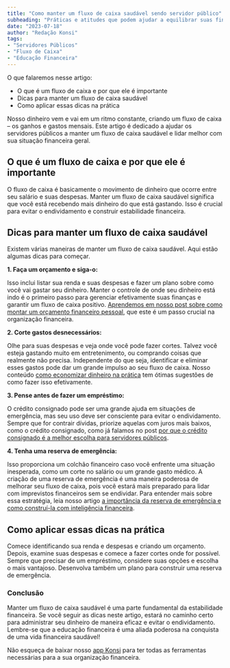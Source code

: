 ```yaml
---
title: "Como manter um fluxo de caixa saudável sendo servidor público"
subheading: "Práticas e atitudes que podem ajudar a equilibrar suas finanças"
date: "2023-07-18"
author: "Redação Konsi"
tags:
- "Servidores Públicos"
- "Fluxo de Caixa"
- "Educação Financeira"
---
```


O que falaremos nesse artigo:

- O que é um fluxo de caixa e por que ele é importante
- Dicas para manter um fluxo de caixa saudável
- Como aplicar essas dicas na prática


Nosso dinheiro vem e vai em um ritmo constante, criando um fluxo de caixa – os ganhos e gastos mensais. Este artigo é dedicado a ajudar os servidores públicos a manter um fluxo de caixa saudável e lidar melhor com sua situação financeira geral.

## O que é um fluxo de caixa e por que ele é importante

O fluxo de caixa é basicamente o movimento de dinheiro que ocorre entre seu salário e suas despesas. Manter um fluxo de caixa saudável significa que você está recebendo mais dinheiro do que está gastando. Isso é crucial para evitar o endividamento e construir estabilidade financeira.

## Dicas para manter um fluxo de caixa saudável

Existem várias maneiras de manter um fluxo de caixa saudável. Aqui estão algumas dicas para começar.

**1. Faça um orçamento e siga-o:** 

Isso inclui listar sua renda e suas despesas e fazer um plano sobre como você vai gastar seu dinheiro. Manter o controle de onde seu dinheiro está indo é o primeiro passo para gerenciar efetivamente suas finanças e garantir um fluxo de caixa positivo. [Aprendemos em nosso post sobre como montar um orçamento financeiro pessoal](https://www.konsi.com.br/postagens/como-criar-e-seguir-um-oramento-financeiro-pessoal-para-servidores-pblicos.md), que este é um passo crucial na organização financeira.

**2. Corte gastos desnecessários:** 

Olhe para suas despesas e veja onde você pode fazer cortes. Talvez você esteja gastando muito em entretenimento, ou comprando coisas que realmente não precisa. Independente do que seja, identificar e eliminar esses gastos pode dar um grande impulso ao seu fluxo de caixa. Nosso conteúdo [como economizar dinheiro na prática](https://www.konsi.com.br/postagens/como-economizar-dinheiro-na-pratica-com-dicas-simples.md) tem ótimas sugestões de como fazer isso efetivamente.

**3. Pense antes de fazer um empréstimo:** 

O crédito consignado pode ser uma grande ajuda em situações de emergência, mas seu uso deve ser consciente para evitar o endividamento. Sempre que for contrair dívidas, priorize aquelas com juros mais baixos, como o crédito consignado, como já falamos no post [por que o crédito consignado é a melhor escolha para servidores públicos](https://www.konsi.com.br/postagens/por-que-o-crdito-consignado-a-melhor-escolha-para-servidores-pblicos.md).

**4. Tenha uma reserva de emergência:** 

Isso proporciona um colchão financeiro caso você enfrente uma situação inesperada, como um corte no salário ou um grande gasto médico. A criação de uma reserva de emergência é uma maneira poderosa de melhorar seu fluxo de caixa, pois você estará mais preparado para lidar com imprevistos financeiros sem se endividar. Para entender mais sobre essa estratégia, leia nosso artigo [a importância da reserva de emergência e como construí-la com inteligência financeira](https://www.konsi.com.br/postagens/a-importncia-da-reserva-de-emergncia-e-como-constru-la-com-inteligncia-financeira.md).

## Como aplicar essas dicas na prática

Comece identificando sua renda e despesas e criando um orçamento. Depois, examine suas despesas e comece a fazer cortes onde for possível. Sempre que precisar de um empréstimo, considere suas opções e escolha o mais vantajoso. Desenvolva também um plano para construir uma reserva de emergência.

### Conclusão

Manter um fluxo de caixa saudável é uma parte fundamental da estabilidade financeira. Se você seguir as dicas neste artigo, estará no caminho certo para administrar seu dinheiro de maneira eficaz e evitar o endividamento. Lembre-se que a educação financeira é uma aliada poderosa na conquista de uma vida financeira saudável! 

Não esqueça de baixar nosso [app Konsi](https://www.konsi.com.br/download) para ter todas as ferramentas necessárias para a sua organização financeira.